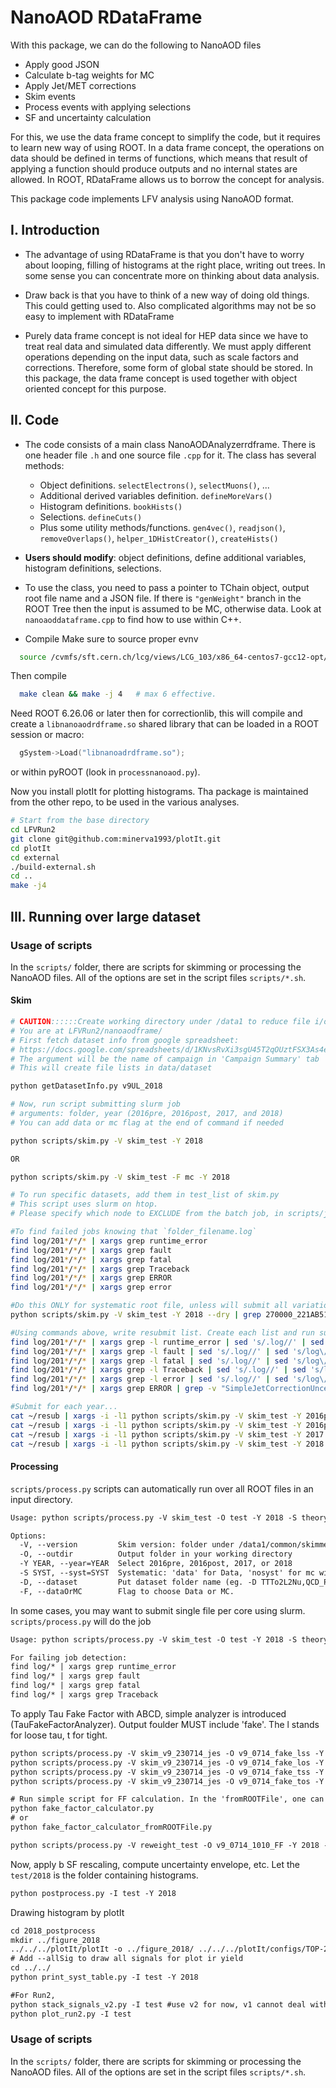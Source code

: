 # NanoAOD RDataFrame

With this package, we can do the following to NanoAOD files
- Apply good JSON
- Calculate b-tag weights for MC
- Apply Jet/MET corrections
- Skim events
- Process events with applying selections
- SF and uncertainty calculation

For this, we use the data frame concept to simplify the code,
but it requires to learn new way of using ROOT.
In a data frame concept, the operations on data should be defined in terms of functions,
which means that result of applying a function should produce outputs and no internal states are allowed.
In ROOT, RDataFrame allows us to borrow the concept for analysis.

This package code implements LFV analysis using NanoAOD format.


## I. Introduction

- The advantage of using RDataFrame is that you don't have to
worry about looping, filling of histograms at the right place,
writing out trees. In some sense you can concentrate more on thinking about data analysis.

- Draw back is that you have to think of a new way of doing old things.
This could getting used to. Also complicated algorithms may not
be so easy to implement with RDataFrame

- Purely data frame concept is not ideal for HEP data since
we have to treat real data and simulated data differently.
We must apply different operations depending on the input data, such as scale factors and corrections.
Therefore, some form of global state should be stored. 
In this package, the data frame concept is used together with object oriented concept for this purpose.


## II. Code

- The code consists of a main class NanoAODAnalyzerrdframe. 
There is one header file `.h` and one source file `.cpp` for it.
The class has several methods:
    - Object definitions. `selectElectrons()`, `selectMuons()`, ...
    - Additional derived variables definition. `defineMoreVars()`
    - Histogram definitions. `bookHists()`
    - Selections. `defineCuts()`
    - Plus some utility methods/functions. `gen4vec()`, `readjson()`, `removeOverlaps()`, `helper_1DHistCreator()`, `createHists()`

- **Users should modify**: object definitions, define additional variables, histogram definitions, selections.

- To use the class, you need to pass a pointer to TChain object, output root file name and a JSON file.
  If there is `"genWeight"` branch in the ROOT Tree then the input is assumed to be MC, otherwise data.
  Look at `nanoaoddataframe.cpp` to find how to use within C++.

- Compile
Make sure to source proper evnv
``` bash
  source /cvmfs/sft.cern.ch/lcg/views/LCG_103/x86_64-centos7-gcc12-opt/setup.sh
```
Then compile
``` bash
  make clean && make -j 4   # max 6 effective.
```
Need ROOT 6.26.06 or later then for correctionlib,
this will compile and create a `libnanoaodrdframe.so` shared library that can be loaded in a ROOT session or macro:
```c++
  gSystem->Load("libnanoadrdframe.so");
```
or within pyROOT (look in `processnanoaod.py`).

Now you install plotIt for plotting histograms. Tha package is maintained from the other repo, to be used in the various analyses.
``` bash
# Start from the base directory
cd LFVRun2
git clone git@github.com:minerva1993/plotIt.git
cd plotIt
cd external
./build-external.sh
cd ..
make -j4
```

## III. Running over large dataset

### Usage of scripts
In the `scripts/` folder, there are scripts for skimming or processing the NanoAOD files.
All of the options are set in the script files `scripts/*.sh`.

#### Skim
```bash
# CAUTION::::::Create working directory under /data1 to reduce file i/o on disks
# You are at LFVRun2/nanoaodframe/
# First fetch dataset info from google spreadsheet:
# https://docs.google.com/spreadsheets/d/1KNvsRvXi3sgU45T2qOUztFSX3As4elZB325WaPnSkA8/edit#gid=569299692
# The argument will be the name of campaign in 'Campaign Summary' tab
# This will create file lists in data/dataset

python getDatasetInfo.py v9UL_2018

# Now, run script submitting slurm job
# arguments: folder, year (2016pre, 2016post, 2017, and 2018)
# You can add data or mc flag at the end of command if needed

python scripts/skim.py -V skim_test -Y 2018

OR

python scripts/skim.py -V skim_test -F mc -Y 2018

# To run specific datasets, add them in test_list of skim.py
# This script uses slurm on htop.
# Please specify which node to EXCLUDE from the batch job, in scripts/job_slurm_skim.sh

#To find failed jobs knowing that `folder_filename.log`
find log/201*/*/* | xargs grep runtime_error
find log/201*/*/* | xargs grep fault
find log/201*/*/* | xargs grep fatal
find log/201*/*/* | xargs grep Traceback
find log/201*/*/* | xargs grep ERROR
find log/201*/*/* | xargs grep error

#Do this ONLY for systematic root file, unless will submit all variations in addition to nominal one
python scripts/skim.py -V skim_test -Y 2018 --dry | grep 270000_221AB515 | sh

#Using commands above, write resubmit list. Create each list and run submit command. Unless, there may be duplicated list.
find log/201*/*/* | xargs grep -l runtime_error | sed 's/.log//' | sed 's/log\/201[6-8a-z]*\/.*\///' > ~/resub
find log/201*/*/* | xargs grep -l fault | sed 's/.log//' | sed 's/log\/201[6-8a-z]*\/.*\///' > ~/resub
find log/201*/*/* | xargs grep -l fatal | sed 's/.log//' | sed 's/log\/201[6-8a-z]*\/.*\///' > ~/resub
find log/201*/*/* | xargs grep -l Traceback | sed 's/.log//' | sed 's/log\/201[6-8a-z]*\/.*\///' > ~/resub
find log/201*/*/* | xargs grep -l error | sed 's/.log//' | sed 's/log\/201[6-8a-z]*\/.*\///' > ~/resub
find log/201*/*/* | xargs grep ERROR | grep -v "SimpleJetCorrectionUncertainty" | sed 's/.log//' | sed 's/log\/201[6-8a-z]*\/.*\///' > ~/resub

#Submit for each year...
cat ~/resub | xargs -i -l1 python scripts/skim.py -V skim_test -Y 2016pre -N 
cat ~/resub | xargs -i -l1 python scripts/skim.py -V skim_test -Y 2016post -N
cat ~/resub | xargs -i -l1 python scripts/skim.py -V skim_test -Y 2017 -N 
cat ~/resub | xargs -i -l1 python scripts/skim.py -V skim_test -Y 2018 -N 
```

#### Processing
`scripts/process.py` scripts can automatically run over all ROOT files in an input directory.
``` txt
Usage: python scripts/process.py -V skim_test -O test -Y 2018 -S theory

Options:
  -V, --version         Skim version: folder under /data1/common/skimmed_NanoAOD/
  -O, --outdir          Output folder in your working directory
  -Y YEAR, --year=YEAR  Select 2016pre, 2016post, 2017, or 2018
  -S SYST, --syst=SYST  Systematic: 'data' for Data, 'nosyst' for mc without uncertainties. Default is 'theory'. To run without theory unc for TT samples, put 'all'
  -D, --dataset         Put dataset folder name (eg. -D TTTo2L2Nu,QCD_Pt1000_MuEnriched) to process specific dataset.
  -F, --dataOrMC        Flag to choose Data or MC.
```

In some cases, you may want to submit single file per core using slurm.
`scripts/process.py` will do the job
``` txt
Usage: python scripts/process.py -V skim_test -O test -Y 2018 -S theory (-F data/mc)

For failing job detection:
find log/* | xargs grep runtime_error
find log/* | xargs grep fault
find log/* | xargs grep fatal
find log/* | xargs grep Traceback
```
To apply Tau Fake Factor with ABCD, simple analyzer is introduced (TauFakeFactorAnalyzer). Output foulder MUST include 'fake'. The l stands for loose tau, t for tight.
``` txt
python scripts/process.py -V skim_v9_230714_jes -O v9_0714_fake_lss -Y 2018 -S nosyst -M lss
python scripts/process.py -V skim_v9_230714_jes -O v9_0714_fake_los -Y 2018 -S nosyst -M los
python scripts/process.py -V skim_v9_230714_jes -O v9_0714_fake_tss -Y 2018 -S nosyst -M tss
python scripts/process.py -V skim_v9_230714_jes -O v9_0714_fake_tos -Y 2018 -S nosyst -M tos

# Run simple script for FF calculation. In the 'fromROOTFile', one can calculate per tau_pt bin
python fake_factor_calculator.py
# or
python fake_factor_calculator_fromROOTFile.py

python scripts/process.py -V reweight_test -O v9_0714_1010_FF -Y 2018 -S theory --ff
```
Now, apply b SF rescaling, compute uncertainty envelope, etc. Let the `test/2018` is the folder containing histograms.
``` txt
python postprocess.py -I test -Y 2018
```
Drawing histogram by plotIt
``` txt
cd 2018_postprocess
mkdir ../figure_2018
../../../plotIt/plotIt -o ../figure_2018/ ../../../plotIt/configs/TOP-22-011/config_2018.yml -y -s
# Add --allSig to draw all signals for plot ir yield
cd ../../
python print_syst_table.py -I test -Y 2018

#For Run2,
python stack_signals_v2.py -I test #use v2 for now, v1 cannot deal with year based uncertainties
python plot_run2.py -I test
```

### Usage of scripts
In the `scripts/` folder, there are scripts for skimming or processing the NanoAOD files.
All of the options are set in the script files `scripts/*.sh`.
